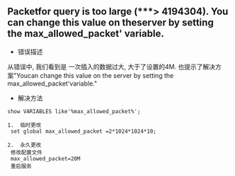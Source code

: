 ## Packetfor query is too large \(\*\*\*&gt; 4194304\). You can change this value on theserver by setting the max\_allowed\_packet' variable.

* 错误描述

从错误中, 我们看到是 一次插入的数据过大, 大于了设置的4M. 也提示了解决方案"Youcan change this value on the server by setting the max\_allowed\_packet'variable."

* 解决方法

```
show VARIABLES like'%max_allowed_packet%';

1.  临时更改
 set global max_allowed_packet =2*1024*1024*10;
 
2.  永久更改
 修改配置文件
 max_allowed_packet=20M
 重启服务
```



